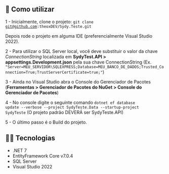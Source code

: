 <h2>💾 Como utilizar</h2>

1 - Inicialmente, clone o projeto:
<code>git clone git@github.com:theoxDEV/Sydy.Teste.git</code>

<p>Depois rode o projeto em alguma IDE (preferencialmente Visual Studio 2022).</p>

2 - Para utilizar o SQL Server local, você deve substituir o valor da chave <i>ConnectionString</i> localizada em <b>SydyTest.API > appsettings.Development.json</b> pela sua chave ConnectionString (Ex. <code>"Server=MEU_SERVIDOR\\SQLEXPRESS;Database=MEU_BANCO_DE_DADOS;Trusted_Connection=True;TrustServerCertificate=true;"</code>)

3 - Ainda no Visual Studio abra o Console do Gerenciador de Pacotes (<b>Ferramentas > Gerenciador de Pacotes do NuGet > Console do Gerenciador de Pacotes</b>)

4 - No console digite o seguinte comando <code>dotnet ef database update  --verbose --project SydyTeste.Data --startup-project SydyTeste</code> (O projeto padrão DEVERÁ ser SydyTeste.API)

5 - O último passo é o Build do projeto.

<h2>👨‍💻 Tecnologias</h2>

<ul>
<li>.NET 7</li>
<li>EntityFramework Core v7.0.4</li>
<li>SQL Server</li>
<li>Visual Studio 2022</li>
</ul>
